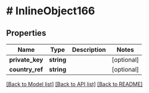 # # InlineObject166

## Properties

Name | Type | Description | Notes
------------ | ------------- | ------------- | -------------
**private_key** | **string** |  | [optional]
**country_ref** | **string** |  | [optional]

[[Back to Model list]](../../README.md#models) [[Back to API list]](../../README.md#endpoints) [[Back to README]](../../README.md)
